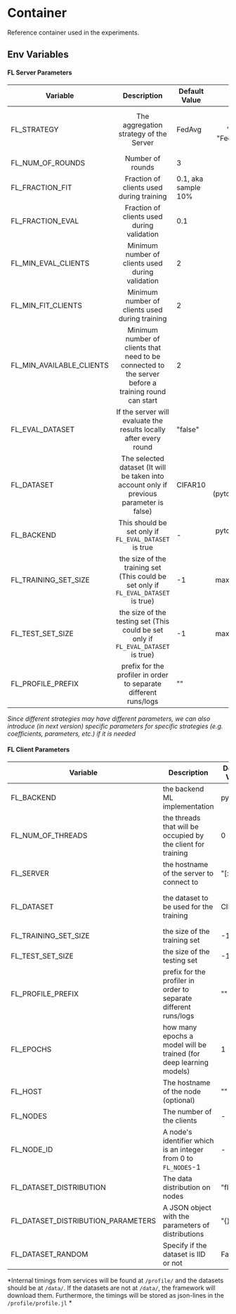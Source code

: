 # Container

Reference container used in the experiments. 

## Env Variables

#### FL Server Parameters

| Variable                 |                         Description                          | Default Value       |                            Values                            |
| ------------------------ | :----------------------------------------------------------: | ------------------- | :----------------------------------------------------------: |
| FL_STRATEGY              |            The aggregation strategy of the Server            | FedAvg              | “FedAvg”,  "FastAndSlow",  "FaultTolerantFedAvg",  "FedAdagrad",  "FedAdam",  "FedAvg", "FedAvgAndroid", "FedAvgM",  "FedFSv0",  "FedFSv1",  "FedYogi", "QFedAvg" |
| FL_NUM_OF_ROUNDS         |                       Number of rounds                       | 3                   |                                                              |
| FL_FRACTION_FIT          |             Fraction of clients used during training         | 0.1, aka sample 10% |                                                              |
| FL_FRACTION_EVAL         |           Fraction of clients used during validation         | 0.1                 |                                                              |
| FL_MIN_EVAL_CLIENTS      |       Minimum number of clients used during validation       | 2                   |                                                              |
| FL_MIN_FIT_CLIENTS       |       Minimum number of clients used during training         | 2                   |                                                              |
| FL_MIN_AVAILABLE_CLIENTS | Minimum number of clients that need to be connected to the server before a training round can start | 2                   |                                                              |
| FL_EVAL_DATASET          | If the server will evaluate the results locally after every round | "false"             | "true" or "false" |
| FL_DATASET               | The selected dataset (It will be taken into account only if previous parameter is false) | CIFAR10 | CIFAR10 (tensorflow/pytorch), CIFAR100(tensorflow), MNIST (pytorch/tensorflow/pytorch_light/sklearn/mxnet) |
| FL_BACKEND               | This should be set only if `FL_EVAL_DATASET` is true | - | pytorch/tensorflow/pytorch_light/sklearn/mxnet (depending on the dataset) |
| FL_TRAINING_SET_SIZE | the size of the training set (This could be set only if `FL_EVAL_DATASET` is true) | -1            |  max values: MNIST = 60000, CIFAR10 = 50000                      |
| FL_TEST_SET_SIZE | the size of the testing set (This could be set only if `FL_EVAL_DATASET` is true) | -1            | max values: MNIST = 10000, CIFAR10 = 10000                         |
| FL_PROFILE_PREFIX | prefix for the profiler in order to separate different runs/logs | "" |  |

*Since different strategies may have different parameters, we can also introduce (in next version) specific parameters for specific strategies (e.g. coefficients, parameters, etc.) if it is needed*



#### FL Client Parameters

| Variable          | Description                                                  | Default Value | Values                  |
| ----------------- | ------------------------------------------------------------ | ------------- | ----------------------- |
| FL_BACKEND        | the backend ML implementation                                | pytorch       | pytorch/tensorflow/pytorch_light/sklearn/mxnet (depending on the dataset)|
| FL_NUM_OF_THREADS | the threads that will be occupied by the client for training | 0             |  (not tested)                       |
| FL_SERVER         | the hostname of the server to connect to                     | "[::]"        |                         |
| FL_DATASET        | the dataset to be used for the training                      | CIFAR10       | CIFAR10 (tensorflow/pytorch),CIFAR100(tensorflow), MNIST (pytorch/tensorflow/pytorch_light/sklearn/mxnet) |
| FL_TRAINING_SET_SIZE | the size of the training set                              | -1            |  max values: MNIST = 60000, CIFAR10 = 50000                      |
| FL_TEST_SET_SIZE | the size of the testing set                                   | -1            | max values: MNIST = 10000, CIFAR10 = 10000                         |
| FL_PROFILE_PREFIX | prefix for the profiler in order to separate different runs/logs | "" |  |
| FL_EPOCHS | how many epochs a model will be trained (for deep learning models)   | 1             | positive integers |
| FL_HOST | The hostname of the node (optional) | "" |  |
| FL_NODES | The number of the clients | - | positive integer |
| FL_NODE_ID | A node's identifier which is an integer from 0 to `FL_NODES`-1 | - | positive integer |
| FL_DATASET_DISTRIBUTION | The data distribution on nodes | "flat" | "gaussian", "pareto", "flat", "dirichlet" |
| FL_DATASET_DISTRIBUTION_PARAMETERS | A JSON object with the parameters of distributions | "{}" | A JSON object | 
| FL_DATASET_RANDOM | Specify if the dataset is IID or not | False | True/False |


*Internal timings from services will be found at `/profile/` and the datasets should be at `/data/`. If the datasets are not at `/data/`, the framework will download them. Furthermore, the timings will be stored as json-lines in the `/profile/profile.jl` *
